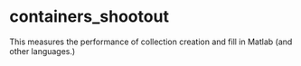 containers_shootout
===================

This measures the performance of collection creation and fill in Matlab (and other languages.)